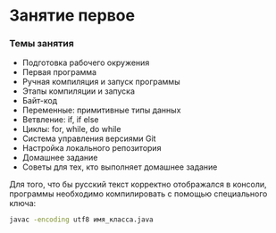 # Занятие первое

### Темы занятия

- Подготовка рабочего окружения
- Первая программа
- Ручная компиляция и запуск программы
- Этапы компиляции и запуска
- Байт-код
- Переменные: примитивные типы данных
- Ветвление: if, if else
- Циклы: for, while, do while
- Система управления версиями Git
- Настройка локального репозитория
- Домашнее задание
- Советы для тех, кто выполняет домашнее задание

Для того, что бы русский текст корректно отображался в консоли, программы необходимо компилировать с помощью специального ключа:
```sh
javac -encoding utf8 имя_класса.java
```
